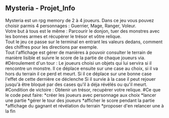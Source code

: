 ## Mysteria - Projet_Info
Mysteria est un rpg memory de 2 à 4 joueurs.
Dans ce jeu vous pouvez choisir parmis 4 personnages : Guerrier, Mage, Ranger, Voleur.  
Votre but à tous est le même : Parcourir le donjon, tuer des monstres avec les bonnes armes et récupèrer le trésor et vôtre relique.  
Tout le jeu ce passe sur le terminal en entrant les valeurs dedans, comment des chiffres pour les directions par exemple.  
Tout l'affichage est gérer de manières à pouvoir consulter le terrain de manière lisible et suivre le score de la partie de chaque joueurs via.  
#Déroulement d'un tour :
  Le joueurs choisi un objets qui lui servira si il rencontre un monstre.
  Il ce déplace ensuite sur une case au choix, si il va hors du terrain il ce perd et meurt.
  Si il ce déplace sur une bonne case l'effet de cette dernière ce déclenche
  Si il survie à la case il peut rejouer jusqu'à être bloqué par des cases qu'il à déja révélés ou qu'il meurt.
#Condition de victoire :
  Obtenir un trésor, recupèrer votre relique. 
#Ce que le code peut faire:
  *créer les joueurs avec personnage aux choix
  *lancer une partie
  *gérer le tour des joueurs
  *afficher le score pendant la partie
  *affichage du gagnant et révélation du terrain
  *proposer d'en relancer une à la fin
  
  
